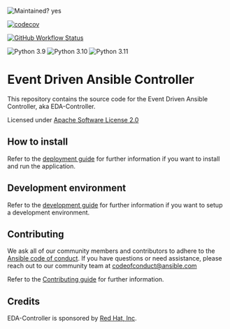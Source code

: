 ![Maintained? yes](https://img.shields.io/badge/Maintained%3F-yes-green.svg)

[![codecov](https://codecov.io/gh/ansible/eda-server/graph/badge.svg?token=N6Z2DZGKGZ)](https://codecov.io/gh/ansible/eda-server)

[![GitHub Workflow Status](https://github.com/ansible/eda-server/actions/workflows/ci.yaml/badge.svg?branch=main)](https://github.com/ansible/eda-server/actions/workflows/ci.yaml?query=branch%3Amain)

![Python 3.9](https://img.shields.io/badge/Python-3.9-blue)
![Python 3.10](https://img.shields.io/badge/Python-3.10-blue)
![Python 3.11](https://img.shields.io/badge/Python-3.11-blue)

# Event Driven Ansible Controller

This repository contains the source code for the Event Driven Ansible Controller, aka EDA-Controller.

Licensed under [Apache Software License 2.0](LICENSE)

## How to install

Refer to the [deployment guide](docs/deployment.md) for further information if you want to install and run the application.

## Development environment

Refer to the [development guide](docs/development.md) for further information if you want to setup a development environment.

## Contributing

We ask all of our community members and contributors to adhere to the [Ansible code of conduct](https://docs.ansible.com/ansible/latest/community/code_of_conduct.html).
If you have questions or need assistance, please reach out to our community team at <codeofconduct@ansible.com>

Refer to the [Contributing guide](docs/contributing.md) for further information.

## Credits

EDA-Controller is sponsored by [Red Hat, Inc](https://www.redhat.com).
